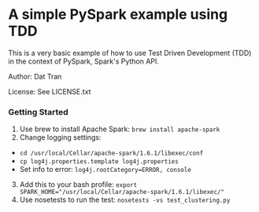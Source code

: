# A simple PySpark example using TDD

This is a very basic example of how to use Test Driven Development (TDD) in the context of PySpark, Spark's Python API.

Author: Dat Tran

License: See LICENSE.txt

### Getting Started

1. Use brew to install Apache Spark: `brew install apache-spark`
2. Change logging settings:
  - `cd /usr/local/Cellar/apache-spark/1.6.1/libexec/conf`
  - `cp log4j.properties.template log4j.properties`
  - Set info to error: `log4j.rootCategory=ERROR, console`
3. Add this to your bash profile: `export SPARK_HOME="/usr/local/Cellar/apache-spark/1.6.1/libexec/"`
4. Use nosetests to run the test: `nosetests -vs test_clustering.py`
